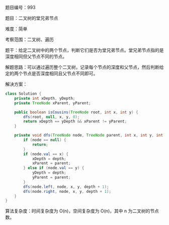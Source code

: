 题目编号：993

题目：二叉树的堂兄弟节点

难度：简单

考察范围：二叉树、遍历

题干：给定二叉树中的两个节点，判断它们是否为堂兄弟节点。堂兄弟节点指的是深度相同但父节点不同的节点。

解题思路：可以通过遍历整个二叉树，记录每个节点的深度和父节点，然后判断给定的两个节点是否深度相同且父节点不同即可。

解决方案：

```java
class Solution {
    private int xDepth, yDepth;
    private TreeNode xParent, yParent;

    public boolean isCousins(TreeNode root, int x, int y) {
        dfs(root, null, x, y, 0);
        return xDepth == yDepth && xParent != yParent;
    }

    private void dfs(TreeNode node, TreeNode parent, int x, int y, int depth) {
        if (node == null) {
            return;
        }
        if (node.val == x) {
            xDepth = depth;
            xParent = parent;
        } else if (node.val == y) {
            yDepth = depth;
            yParent = parent;
        }
        dfs(node.left, node, x, y, depth + 1);
        dfs(node.right, node, x, y, depth + 1);
    }
}
```

算法复杂度：时间复杂度为 O(n)，空间复杂度为 O(n)，其中 n 为二叉树的节点数。